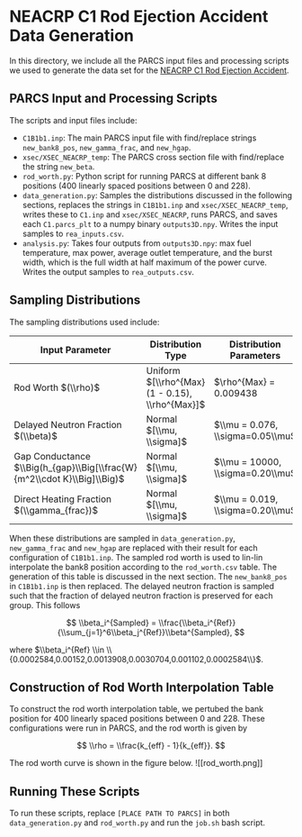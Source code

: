 # NEACRP C1 Rod Ejection Accident Data Generation

In this directory, we include all the PARCS input files and processing scripts we used to generate the data set for the [NEACRP C1 Rod Ejection Accident](https://pymaise.readthedocs.io/en/latest/benchmarks/rod_ejection.html).

## PARCS Input and Processing Scripts

The scripts and input files include:

- `C1B1b1.inp`: The main PARCS input file with find/replace strings `new_bank8_pos`, `new_gamma_frac`, and `new_hgap`.
- `xsec/XSEC_NEACRP_temp`: The PARCS cross section file with find/replace the string `new_beta`.
- `rod_worth.py`: Python script for running PARCS at different bank 8 positions (400 linearly spaced positions between 0 and 228).
- `data_generation.py`: Samples the distributions discussed in the following sections, replaces the strings in `C1B1b1.inp` and `xsec/XSEC_NEACRP_temp`, writes these to `C1.inp` and `xsec/XSEC_NEACRP`, runs PARCS, and saves each `C1.parcs_plt` to a numpy binary `outputs3D.npy`. Writes the input samples to `rea_inputs.csv`.
- `analysis.py`: Takes four outputs from `outputs3D.npy`: max fuel temperature, max power, average outlet temperature, and the burst width, which is the full width at half maximum of the power curve. Writes the output samples to `rea_outputs.csv`.

## Sampling Distributions

The sampling distributions used include:

| Input Parameter | Distribution Type | Distribution Parameters
| ---| ---| ---|
| Rod Worth $(\\rho)$ | Uniform $[\\rho^{Max}(1 - 0.15), \\rho^{Max}]$ | $\\rho^{Max} = 0.009438|
| Delayed Neutron Fraction $(\\beta)$ | Normal $[\\mu, \\sigma]$ | $\\mu = 0.076, \\sigma=0.05\\mu$|
| Gap Conductance $\\Big(h_{gap}\\Big[\\frac{W}{m^2\\cdot K}\\Big]\\Big)$ | Normal $[\\mu, \\sigma]$ | $\\mu = 10000, \\sigma=0.20\\mu$|
| Direct Heating Fraction $(\\gamma_{frac})$ | Normal $[\\mu, \\sigma]$ | $\\mu = 0.019, \\sigma=0.20\\mu$|

When these distributions are sampled in `data_generation.py`, `new_gamma_frac` and `new_hgap` are replaced with their result for each configuration of `C1B1b1.inp`. The sampled rod worth is used to lin-lin interpolate the bank8 position according to the `rod_worth.csv` table. The generation of this table is discussed in the next section. The `new_bank8_pos` in `C1B1b1.inp` is then replaced. The delayed neutron fraction is sampled such that the fraction of delayed neutron fraction is preserved for each group. This follows

$$
\\beta_i^{Sampled} = \\frac{\\beta_i^{Ref}}{\\sum_{j=1}^6\\beta_j^{Ref}}\\beta^{Sampled},
$$

where $\\beta_i^{Ref} \\in \\{0.0002584,0.00152,0.0013908,0.0030704,0.001102,0.0002584\\}$.

## Construction of Rod Worth Interpolation Table

To construct the rod worth interpolation table, we pertubed the bank position for 400 linearly spaced positions between 0 and 228. These configurations were run in PARCS, and the rod worth is given by

$$
\\rho = \\frac{k_{eff} - 1}{k_{eff}}.
$$

The rod worth curve is shown in the figure below.
![[rod_worth.png]]

## Running These Scripts

To run these scripts, replace `[PLACE PATH TO PARCS]` in both `data_generation.py` and `rod_worth.py` and run the `job.sh` bash script.
